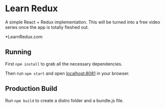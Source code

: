 # Learn Redux

A simple React + Redux implementation. This will be turned into a free video series once the app is totally fleshed out.

*LearnRedux.com

## Running

First `npm install` to grab all the necessary dependencies. 

Then run `npm start` and open <localhost:8081> in your browser.

## Production Build

Run `npm build` to create a distro folder and a bundle.js file.

